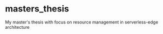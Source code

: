 # masters_thesis
My master's thesis with focus on resource management in serverless-edge architecture
